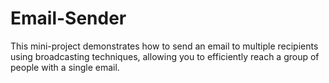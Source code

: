 # Email-Sender
This mini-project demonstrates how to send an email to multiple recipients using broadcasting techniques, allowing you to efficiently reach a group of people with a single email.
